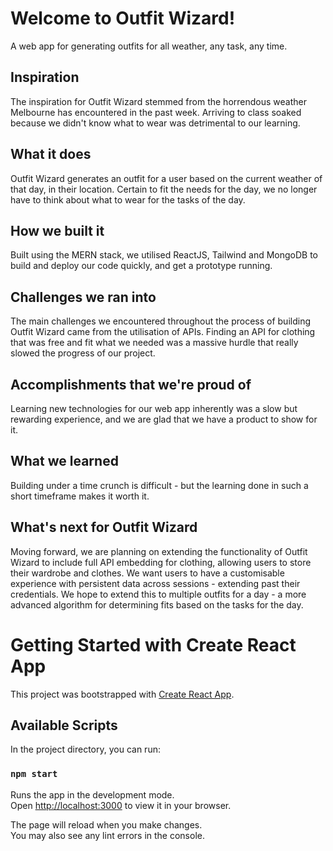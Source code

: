 # Welcome to Outfit Wizard!
A web app for generating outfits for all weather, any task, any time.

## Inspiration
The inspiration for Outfit Wizard stemmed from the horrendous weather Melbourne has encountered in the past week. Arriving to class soaked because we didn't know what to wear was detrimental to our learning.

## What it does
Outfit Wizard generates an outfit for a user based on the current weather of that day, in their location. Certain to fit the needs for the day, we no longer have to think about what to wear for the tasks of the day.

## How we built it
Built using the MERN stack, we utilised ReactJS, Tailwind and MongoDB to build and deploy our code quickly, and get a prototype running.

## Challenges we ran into
The main challenges we encountered throughout the process of building Outfit Wizard came from the utilisation of APIs. Finding an API for clothing that was free and fit what we needed was a massive hurdle that really slowed the progress of our project.

## Accomplishments that we're proud of
Learning new technologies for our web app inherently was a slow but rewarding experience, and we are glad that we have a product to show for it.

## What we learned
Building under a time crunch is difficult - but the learning done in such a short timeframe makes it worth it.

## What's next for Outfit Wizard
Moving forward, we are planning on extending the functionality of Outfit Wizard to include full API embedding for clothing, allowing users to store their wardrobe and clothes. We want users to have a customisable experience with persistent data across sessions - extending past their credentials. We hope to extend this to multiple outfits for a day - a more advanced algorithm for determining fits based on the tasks for the day.

# Getting Started with Create React App

This project was bootstrapped with [Create React App](https://github.com/facebook/create-react-app).

## Available Scripts

In the project directory, you can run:

### `npm start`

Runs the app in the development mode.\
Open [http://localhost:3000](http://localhost:3000) to view it in your browser.

The page will reload when you make changes.\
You may also see any lint errors in the console.